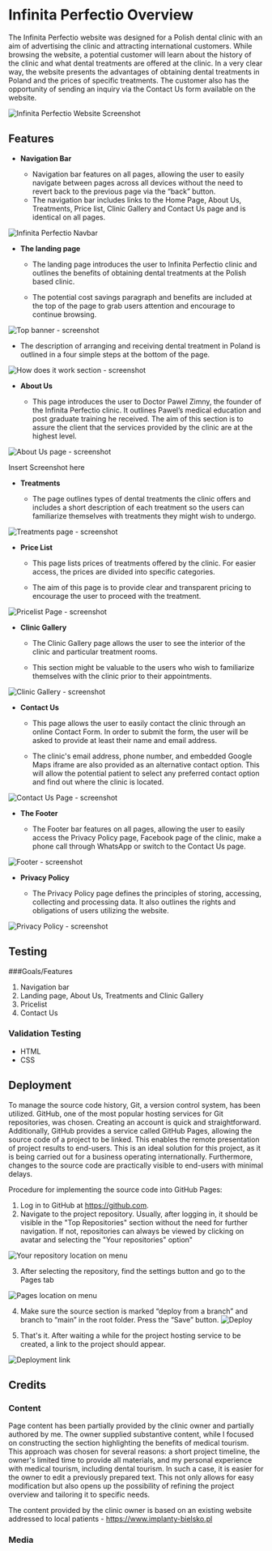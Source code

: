 # Infinita Perfectio Overview

The Infinita Perfectio website was designed for a Polish dental clinic with an aim of advertising the clinic and attracting international customers. While browsing the website, a potential customer will learn about the history of the clinic and what dental treatments are offered at the clinic. In a very clear way, the website presents the advantages of obtaining dental treatments in Poland and the prices of specific treatments. The customer also has the opportunity of sending an inquiry via the Contact Us form available on the website.

![Infinita Perfectio Website Screenshot](assets/images/documentation/screenshot-infinita-perfectio.png)


## Features

- __Navigation Bar__

  - Navigation bar features on all pages, allowing the user to easily navigate between pages across all devices without the need to revert back to the previous page via the “back” button.
  - The navigation bar includes links to the Home Page, About Us, Treatments, Price list, Clinic Gallery and Contact Us page and is identical on all pages.


![Infinita Perfectio Navbar](assets/images/documentation/screenshot-navbar.png)

  
- __The landing page__

  - The landing page introduces the user to Infinita Perfectio clinic and outlines the benefits of obtaining dental treatments at the Polish based clinic.

  - The potential cost savings paragraph and benefits are included at the top of the page to grab users attention and encourage to continue browsing.

![Top banner - screenshot](assets/images/documentation/screenshot-banner.png)

  - The description of arranging and receiving dental treatment in Poland is outlined in a four simple steps at the bottom of the page.

![How does it work section - screenshot](assets/images/documentation/screenshot-how-it-works.png)  

  
- __About Us__

  - This page introduces the user to Doctor Pawel Zimny, the founder of the Infinita Perfectio clinic. It outlines Pawel’s medical education and post graduate training he received. The aim of this section is to assure the client that the services provided by the clinic are at the highest level.

![About Us page - screenshot](assets/images/documentation/screenshot-about-us.png)  

Insert Screenshot here

  
- __Treatments__

  - The page outlines types of dental treatments the clinic offers and includes a short description of each treatment so the users can familiarize themselves with treatments they might wish to undergo.

![Treatments page - screenshot](assets/images/documentation/screenshot-treatments.png)

- __Price List__

  - This page lists prices of treatments offered by the clinic. For easier access, the prices are divided into specific categories.

  - The aim of this page is to provide clear and transparent pricing to encourage the user to proceed with the treatment.

 
![Pricelist Page - screenshot](assets/images/documentation/screenshot-pricelist.png)


  - __Clinic Gallery__
  

    - The Clinic Gallery page allows the user to see the interior of the clinic and particular treatment rooms.

    - This section might be valuable to the users who wish to familiarize themselves with the clinic prior to their appointments.

  
![Clinic Gallery - screenshot](assets/images/documentation/screenshot-gallery.png)

  
- __Contact Us__

  - This page allows the user to easily contact the clinic through an online Contact Form. In order to submit the form, the user will be asked to provide at least their name and email address.

  - The clinic's email address, phone number, and embedded Google Maps iframe are also provided as an alternative contact option. This will allow the potential patient to select any preferred contact option and find out where the clinic is located.

 
![Contact Us Page - screenshot](assets/images/documentation/screenshot-contact-us.png)

  
- __The Footer__

  - The Footer bar features on all pages, allowing the user to easily access the Privacy Policy page, Facebook page of the clinic, make a phone call through WhatsApp or switch to the Contact Us page.

![Footer - screenshot](assets/images/documentation/screenshot-footer.png)


- __Privacy Policy__

  - The Privacy Policy page defines the principles of storing, accessing, collecting and processing data. It also outlines the rights and obligations of users utilizing the website.


![Privacy Policy - screenshot](assets/images/documentation/screenshot-privacy-policy.png)

  
## Testing

###Goals/Features

1. Navigation bar
2. Landing page, About Us, Treatments and Clinic Gallery
3. Pricelist
4. Contact Us

### Validation Testing 

- HTML
- CSS

## Deployment

To manage the source code history, Git, a version control system, has been utilized. GitHub, one of the most popular hosting services for Git repositories, was chosen. Creating an account is quick and straightforward. Additionally, GitHub provides a service called GitHub Pages, allowing the source code of a project to be linked. This enables the remote presentation of project results to end-users. This is an ideal solution for this project, as it is being carried out for a business operating internationally. Furthermore, changes to the source code are practically visible to end-users with minimal delays.

Procedure for implementing the source code into GitHub Pages:

1. Log in to GitHub at https://github.com.
2. Navigate to the project repository. Usually, after logging in, it should be visible in the "Top Repositories" section without the need for further navigation. If not, repositories can always be viewed by clicking on avatar and selecting the "Your repositories" option"

![Your repository location on menu](assets/images/documentation/github-repositories.png)

3. After selecting the repository, find the settings button and go to the Pages tab

![Pages location on menu](assets/images/documentation/github-pages-location.png)

4. Make sure the source section is marked “deploy from a branch” and branch to “main” in the root folder. Press the “Save” button.
![Deploy](assets/images/documentation/github-deploy.png)

5. That's it. After waiting a while for the project hosting service to be created, a link to the project should appear.

![Deployment link](assets/images/documentation/github-deployment-link.png)

## Credits
### Content

Page content has been partially provided by the clinic owner and partially authored by me. The owner supplied substantive content, while I focused on constructing the section highlighting the benefits of medical tourism. This approach was chosen for several reasons: a short project timeline, the owner's limited time to provide all materials, and my personal experience with medical tourism, including dental tourism. In such a case, it is easier for the owner to edit a previously prepared text. This not only allows for easy modification but also opens up the possibility of refining the project overview and tailoring it to specific needs.

The content provided by the clinic owner is based on an existing website addressed to local patients - https://www.implanty-bielsko.pl

### Media

